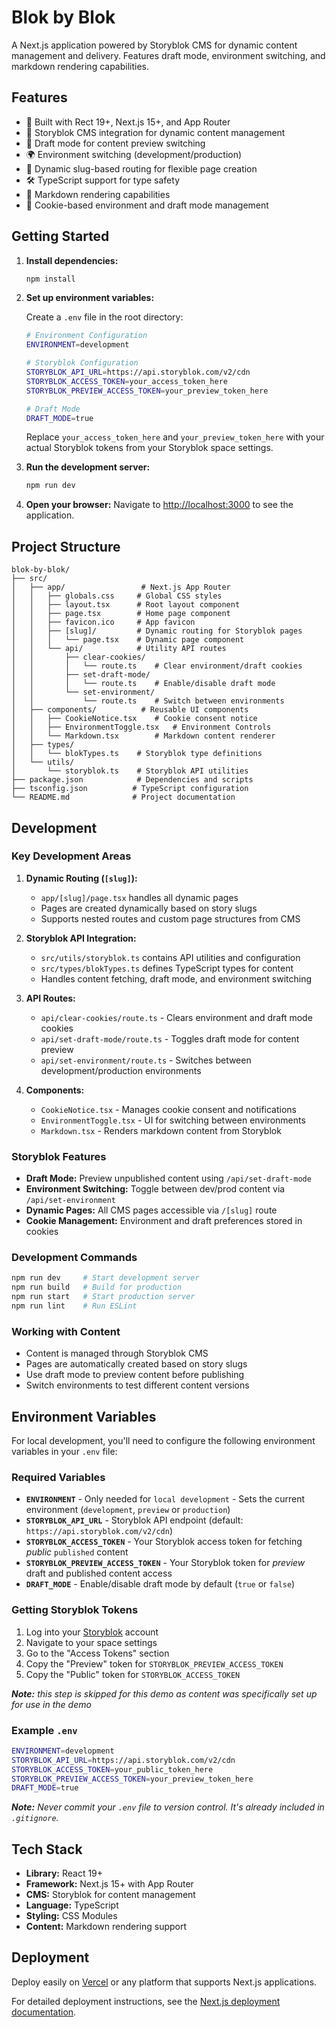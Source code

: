 # Blok by Blok

A Next.js application powered by Storyblok CMS for dynamic content management and delivery. Features draft mode, environment switching, and markdown rendering capabilities.

## Features

- 🚀 Built with Rect 19+, Next.js 15+, and App Router
- 📝 Storyblok CMS integration for dynamic content management
- 🔄 Draft mode for content preview switching
- 🌍 Environment switching (development/production)
- 📱 Dynamic slug-based routing for flexible page creation
- 🛠️ TypeScript support for type safety
- 📰 Markdown rendering capabilities
- 🍪 Cookie-based environment and draft mode management

## Getting Started

1. **Install dependencies:**

   ```bash
   npm install
   ```

2. **Set up environment variables:**

   Create a `.env` file in the root directory:

   ```bash
   # Environment Configuration
   ENVIRONMENT=development

   # Storyblok Configuration
   STORYBLOK_API_URL=https://api.storyblok.com/v2/cdn
   STORYBLOK_ACCESS_TOKEN=your_access_token_here
   STORYBLOK_PREVIEW_ACCESS_TOKEN=your_preview_token_here

   # Draft Mode
   DRAFT_MODE=true
   ```

   Replace `your_access_token_here` and `your_preview_token_here` with your actual Storyblok tokens from your Storyblok space settings.

3. **Run the development server:**

   ```bash
   npm run dev
   ```

4. **Open your browser:**
   Navigate to [http://localhost:3000](http://localhost:3000) to see the application.

## Project Structure

```
blok-by-blok/
├── src/
│   ├── app/                 # Next.js App Router
│   │   ├── globals.css     # Global CSS styles
│   │   ├── layout.tsx      # Root layout component
│   │   ├── page.tsx        # Home page component
│   │   ├── favicon.ico     # App favicon
│   │   ├── [slug]/         # Dynamic routing for Storyblok pages
│   │   │   └── page.tsx    # Dynamic page component
│   │   └── api/            # Utility API routes
│   │       ├── clear-cookies/
│   │       │   └── route.ts    # Clear environment/draft cookies
│   │       ├── set-draft-mode/
│   │       │   └── route.ts    # Enable/disable draft mode
│   │       └── set-environment/
│   │           └── route.ts    # Switch between environments
│   ├── components/          # Reusable UI components
│   │   ├── CookieNotice.tsx    # Cookie consent notice
│   │   ├── EnvironmentToggle.tsx   # Environment Controls
│   │   └── Markdown.tsx        # Markdown content renderer
│   ├── types/
│   │   └── blokTypes.ts    # Storyblok type definitions
│   └── utils/
│       └── storyblok.ts    # Storyblok API utilities
├── package.json            # Dependencies and scripts
├── tsconfig.json          # TypeScript configuration
└── README.md              # Project documentation
```

## Development

### Key Development Areas

1. **Dynamic Routing (`[slug]`):**

   - `app/[slug]/page.tsx` handles all dynamic pages
   - Pages are created dynamically based on story slugs
   - Supports nested routes and custom page structures from CMS

2. **Storyblok API Integration:**

   - `src/utils/storyblok.ts` contains API utilities and configuration
   - `src/types/blokTypes.ts` defines TypeScript types for content
   - Handles content fetching, draft mode, and environment switching

3. **API Routes:**

   - `api/clear-cookies/route.ts` - Clears environment and draft mode cookies
   - `api/set-draft-mode/route.ts` - Toggles draft mode for content preview
   - `api/set-environment/route.ts` - Switches between development/production environments

4. **Components:**
   - `CookieNotice.tsx` - Manages cookie consent and notifications
   - `EnvironmentToggle.tsx` - UI for switching between environments
   - `Markdown.tsx` - Renders markdown content from Storyblok

### Storyblok Features

- **Draft Mode:** Preview unpublished content using `/api/set-draft-mode`
- **Environment Switching:** Toggle between dev/prod content via `/api/set-environment`
- **Dynamic Pages:** All CMS pages accessible via `/[slug]` route
- **Cookie Management:** Environment and draft preferences stored in cookies

### Development Commands

```bash
npm run dev     # Start development server
npm run build   # Build for production
npm run start   # Start production server
npm run lint    # Run ESLint
```

### Working with Content

- Content is managed through Storyblok CMS
- Pages are automatically created based on story slugs
- Use draft mode to preview content before publishing
- Switch environments to test different content versions

## Environment Variables

For local development, you'll need to configure the following environment variables in your `.env` file:

### Required Variables

- **`ENVIRONMENT`** - Only needed for `local development` - Sets the current environment (`development`, `preview` or `production`)
- **`STORYBLOK_API_URL`** - Storyblok API endpoint (default: `https://api.storyblok.com/v2/cdn`)
- **`STORYBLOK_ACCESS_TOKEN`** - Your Storyblok access token for fetching _public_ `published` content
- **`STORYBLOK_PREVIEW_ACCESS_TOKEN`** - Your Storyblok token for _preview_ draft and published content access
- **`DRAFT_MODE`** - Enable/disable draft mode by default (`true` or `false`)

### Getting Storyblok Tokens

1. Log into your [Storyblok](https://app.storyblok.com/) account
2. Navigate to your space settings
3. Go to the "Access Tokens" section
4. Copy the "Preview" token for `STORYBLOK_PREVIEW_ACCESS_TOKEN`
5. Copy the "Public" token for `STORYBLOK_ACCESS_TOKEN`

_**Note:** this step is skipped for this demo as content was specifically set up for use in the demo_

### Example `.env`

```bash
ENVIRONMENT=development
STORYBLOK_API_URL=https://api.storyblok.com/v2/cdn
STORYBLOK_ACCESS_TOKEN=your_public_token_here
STORYBLOK_PREVIEW_ACCESS_TOKEN=your_preview_token_here
DRAFT_MODE=true
```

_**Note:** Never commit your `.env` file to version control. It's already included in `.gitignore`._

## Tech Stack

- **Library:** React 19+
- **Framework:** Next.js 15+ with App Router
- **CMS:** Storyblok for content management
- **Language:** TypeScript
- **Styling:** CSS Modules
- **Content:** Markdown rendering support

## Deployment

Deploy easily on [Vercel](https://vercel.com/new) or any platform that supports Next.js applications.

For detailed deployment instructions, see the [Next.js deployment documentation](https://nextjs.org/docs/app/building-your-application/deploying).
